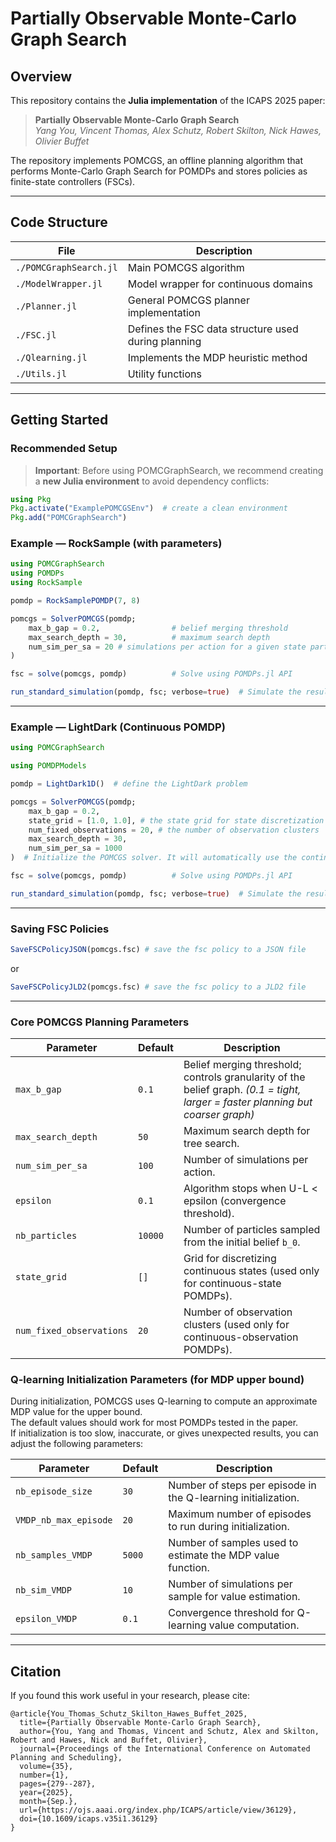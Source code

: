 # Partially Observable Monte-Carlo Graph Search

## Overview

This repository contains the **Julia implementation** of the ICAPS 2025 paper:  
> **Partially Observable Monte-Carlo Graph Search**  
> *Yang You, Vincent Thomas, Alex Schutz, Robert Skilton, Nick Hawes, Olivier Buffet*

The repository implements POMCGS, an offline planning algorithm that performs Monte-Carlo Graph Search for POMDPs and stores policies as finite-state controllers (FSCs).

---

## Code Structure

| File | Description |
|------|-------------|
| `./POMCGraphSearch.jl` | Main POMCGS algorithm |
| `./ModelWrapper.jl` |  Model wrapper for continuous domains |
| `./Planner.jl` | General POMCGS planner implementation |
| `./FSC.jl` | Defines the FSC data structure used during planning |
| `./Qlearning.jl` | Implements the MDP heuristic method |
| `./Utils.jl` | Utility functions |

---

## Getting Started

### Recommended Setup

> **Important**: Before using POMCGraphSearch, we recommend creating a **new Julia environment** to avoid dependency conflicts:

```julia
using Pkg
Pkg.activate("ExamplePOMCGSEnv")  # create a clean environment
Pkg.add("POMCGraphSearch")
```


### Example — RockSample (with parameters)

```julia
using POMCGraphSearch
using POMDPs
using RockSample

pomdp = RockSamplePOMDP(7, 8)

pomcgs = SolverPOMCGS(pomdp;
    max_b_gap = 0.2,                # belief merging threshold
    max_search_depth = 30,          # maximum search depth
    num_sim_per_sa = 20 # simulations per action for a given state particle
)

fsc = solve(pomcgs, pomdp)          # Solve using POMDPs.jl API

run_standard_simulation(pomdp, fsc; verbose=true)  # Simulate the resulting FSC
```

---

### Example — LightDark (Continuous POMDP)

```julia
using POMCGraphSearch 

using POMDPModels

pomdp = LightDark1D()  # define the LightDark problem

pomcgs = SolverPOMCGS(pomdp;
    max_b_gap = 0.2, 
    state_grid = [1.0, 1.0], # the state grid for state discretization
    num_fixed_observations = 20, # the number of observation clusters
    max_search_depth = 30,
    num_sim_per_sa = 1000
)  # Initialize the POMCGS solver. It will automatically use the continuous planner for this problem.

fsc = solve(pomcgs, pomdp)          # Solve using POMDPs.jl API

run_standard_simulation(pomdp, fsc; verbose=true)  # Simulate the resulting FSC
```
---

### Saving FSC Policies

```Julia
SaveFSCPolicyJSON(pomcgs.fsc) # save the fsc policy to a JSON file
```

or 

```Julia
SaveFSCPolicyJLD2(pomcgs.fsc) # save the fsc policy to a JLD2 file
```

---

### Core POMCGS Planning Parameters

| Parameter                   | Default  | Description                                                                                  |
|------------------------------|---------|----------------------------------------------------------------------------------------------|
| `max_b_gap`                  | `0.1`   | Belief merging threshold; controls granularity of the belief graph. *(0.1 = tight, larger = faster planning but coarser graph)* |
| `max_search_depth`           | `50`    | Maximum search depth for tree search.                                                       |
| `num_sim_per_sa`  | `100`  | Number of simulations per action.                                                           |
| `epsilon`                    | `0.1`   | Algorithm stops when U-L < epsilon (convergence threshold).                                 |
| `nb_particles`          | `10000` | Number of particles sampled from the initial belief `b_0`.                                  |
| `state_grid`                 | `[]`    | Grid for discretizing continuous states (used only for continuous-state POMDPs).           |
| `num_fixed_observations`     | `20`    | Number of observation clusters (used only for continuous-observation POMDPs).              |


### Q-learning Initialization Parameters (for MDP upper bound)

During initialization, POMCGS uses Q-learning to compute an approximate MDP value for the upper bound.  
The default values should work for most POMDPs tested in the paper.  
If initialization is too slow, inaccurate, or gives unexpected results, you can adjust the following parameters:

| Parameter          | Default  | Description |
|-------------------|---------|-------------|
| `nb_episode_size`  | `30`    | Number of steps per episode in the Q-learning initialization. |
| `VMDP_nb_max_episode`   | `20`    | Maximum number of episodes to run during initialization. |
| `nb_samples_VMDP`  | `5000`  | Number of samples used to estimate the MDP value function. |
| `nb_sim_VMDP`      | `10`    | Number of simulations per sample for value estimation. |
| `epsilon_VMDP`     | `0.1`  | Convergence threshold for Q-learning value computation. |


---

## Citation

If you found this work useful in your research, please cite:

```
@article{You_Thomas_Schutz_Skilton_Hawes_Buffet_2025,
  title={Partially Observable Monte-Carlo Graph Search},
  author={You, Yang and Thomas, Vincent and Schutz, Alex and Skilton, Robert and Hawes, Nick and Buffet, Olivier},
  journal={Proceedings of the International Conference on Automated Planning and Scheduling},
  volume={35},
  number={1},
  pages={279--287},
  year={2025},
  month={Sep.},
  url={https://ojs.aaai.org/index.php/ICAPS/article/view/36129},
  doi={10.1609/icaps.v35i1.36129}
}
```
